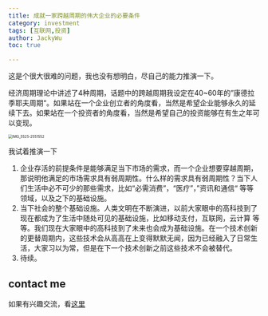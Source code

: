 ```yaml
---
title: 成就一家跨越周期的伟大企业的必要条件
category: investment
tags: [互联网,投资]
author: JackyWu
toc: true

---
```


这是个很大很难的问题，我也没有想明白，尽自己的能力推演一下。

经济周期理论中讲述了4种周期，话题中的跨越周期我设定在40~60年的”康德拉季耶夫周期“。如果站在一个企业创立者的角度看，当然是希望企业能够永久的延续下去。如果站在一个投资者的角度看，当然是希望自己的投资能够在有生之年可以变现。

<img src="/Users/wucheng/codebase/blog/jackywu.github.io/assets/images/invest/IMG_5525-2551552.JPG" alt="IMG_5525-2551552" style="zoom:50%;" />

我试着推演一下

1. 企业存活的前提条件是能够满足当下市场的需求，而一个企业想要穿越周期，那说明他满足的市场需求具有弱周期性。什么样的需求具有弱周期性？当下人们生活中必不可少的那些需求，比如“必需消费”，“医疗”，”资讯和通信“ 等等领域，以及之下的基础设施。
2. 当下社会的整个基础设施。人类文明在不断演进，以前大家眼中的高科技到了现在都成为了生活中随处可见的基础设施，比如移动支付，互联网，云计算 等等。我们现在大家眼中的高科技到了未来也会成为基础设施。在一个技术创新的更替周期内，这些技术会从高高在上变得默默无闻，因为已经融入了日常生活，大家习以为常，但是在下一个技术创新之前这些技术不会被替代。
3. 待续。

## contact me

如果有兴趣交流，看[这里](/contact/)



